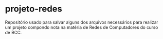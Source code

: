 # projeto-redes
Repositório usado para salvar alguns dos arquivos necessários para realizar um projeto compondo nota na matéria de Redes de Computadores do curso de BCC.
